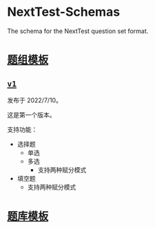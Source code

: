 # NextTest-Schemas
The schema for the NextTest question set format.

# [`题组模板`](/question-set)
## [`v1`](/question-set/v1.json)
发布于 2022/7/10。

这是第一个版本。

支持功能：
- 选择题
    - 单选
    - 多选
        - 支持两种赋分模式
- 填空题
    - 支持两种赋分模式

# [`题库模板`](/question-library/schema.json)